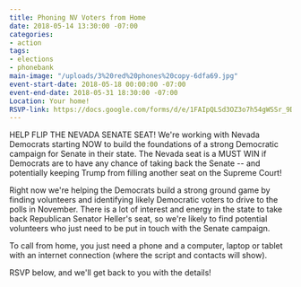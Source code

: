 ```yaml
---
title: Phoning NV Voters from Home
date: 2018-05-14 13:30:00 -07:00
categories:
- action
tags:
- elections
- phonebank
main-image: "/uploads/3%20red%20phones%20copy-6dfa69.jpg"
event-start-date: 2018-05-18 00:00:00 -07:00
event-end-date: 2018-05-31 18:30:00 -07:00
Location: Your home!
RSVP-link: https://docs.google.com/forms/d/e/1FAIpQLSd3OZ3o7h54gWSSr_9DsZmio8lQym1HYNhBnmySRUrJNCiVyQ/viewform
---
```


HELP FLIP THE NEVADA SENATE SEAT!  We're working with Nevada Democrats starting NOW to build the foundations of a strong  Democratic campaign for Senate in their state.  The Nevada seat is a MUST WIN if Democrats are to have any chance of taking back the Senate -- and potentially keeping Trump from filling another seat on the Supreme Court!

Right now we're helping the Democrats build a strong ground game by finding volunteers and identifying likely Democratic voters to drive to the polls in November.  There is a lot of interest and energy in the state to take back Republican Senator Heller's seat, so we're likely to find potential volunteers who just need to be put in touch with the Senate campaign.

To call from home, you just need a phone and a computer, laptop or tablet with an internet connection (where the script and contacts will show).  

RSVP  below, and we'll get back to you with the details!